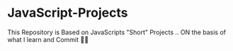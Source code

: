 # JavaScript-Projects

This Repository is Based on JavaScripts "Short" Projects .. ON the basis of what I learn and Commit 👍🏻 
